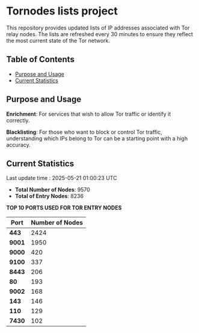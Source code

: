 # Tornodes lists project

This repository provides updated lists of IP addresses associated with Tor relay nodes. The lists are refreshed every 30 minutes to ensure they reflect the most current state of the Tor network.

## Table of Contents

- [Purpose and Usage](#purpose-and-usage)
- [Current Statistics](#current-statistics)


## Purpose and Usage

**Enrichment**: For services that wish to allow Tor traffic or identify it correctly.

**Blacklisting**: For those who want to block or control Tor traffic, understanding which IPs belong to Tor can be a starting point with a high accuracy.

## Current Statistics

Last update time : 2025-05-21 01:00:23 UTC

- **Total Number of Nodes**: 9570
- **Total of Entry Nodes**: 8236

**TOP 10 PORTS USED FOR TOR ENTRY NODES**

| **Port** | **Number of Nodes** |
|------|-----------------|
| **443**   | 2424  |
| **9001**   | 1950  |
| **9000**   | 420  |
| **9100**   | 337  |
| **8443**   | 206  |
| **80**   | 193  |
| **9002**   | 168  |
| **143**   | 146  |
| **110**   | 129  |
| **7430**   | 102  |

